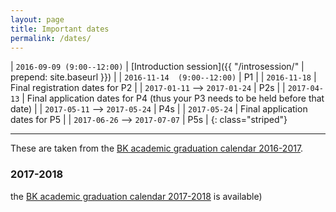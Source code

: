 ```yaml
---
layout: page
title: Important dates
permalink: /dates/
---
```



| `2016-09-09 (9:00--12:00)`    | [Introduction session]({{ "/introsession/" | prepend: site.baseurl }}) |
| `2016-11-14  (9:00--12:00)`   | P1   |
| `2016-11-18`                  | Final registration dates for P2 |
| `2017-01-11` --> `2017-01-24` | P2s |
| `2017-04-13`                  | Final application dates for P4 (thus your P3 needs to be held before that date) |
| `2017-05-11` --> `2017-05-24` | P4s |
| `2017-05-24`                  | Final application dates for P5 |
| `2017-06-26` --> `2017-07-07` | P5s |
{: class="striped"}

- - -

These are taken from the [BK academic graduation calendar 2016-2017](http://studenten.tudelft.nl/fileadmin/Files/studentenportal/os/BKspecifiek/Jaarkalender_2016-2017_def_afstuderen.pdf).

### 2017-2018

the [BK academic graduation calendar 2017-2018](Jaarkalender_afstuderen_2017-2018.pdf) is available)
